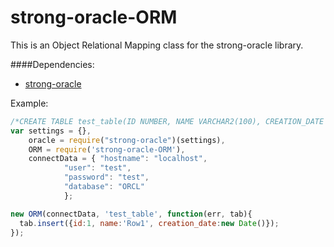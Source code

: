 # strong-oracle-ORM
This is an Object Relational Mapping class for the strong-oracle library.

####Dependencies:
* [strong-oracle](https://github.com/strongloop/strong-oracle)

Example:
```js
/*CREATE TABLE test_table(ID NUMBER, NAME VARCHAR2(100), CREATION_DATE TIMESTAMP)*/
var settings = {},
	oracle = require("strong-oracle")(settings),
	ORM = require('strong-oracle-ORM'),
	connectData = { "hostname": "localhost",
			"user": "test",
			"password": "test",
			"database": "ORCL"
			};

new ORM(connectData, 'test_table', function(err, tab){
  tab.insert({id:1, name:'Row1', creation_date:new Date()});
});
```

